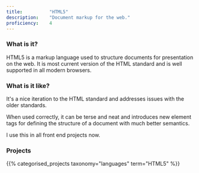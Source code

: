 ```yaml
---
title: 			"HTML5"
description: 	"Document markup for the web."
proficiency:	4
---
```


### What is it?
HTML5 is a markup language used to structure documents for presentation on the web. It is most current version of the HTML standard and is well supported in all modern browsers. 

### What is it like?
It's a nice iteration to the HTML standard and addresses issues with the older standards. 

When used correctly, it can be terse and neat and introduces new element tags for defining the structure of a document with much better semantics.

I use this in all front end projects now.

### Projects
{{% categorised_projects taxonomy="languages" term="HTML5" %}}